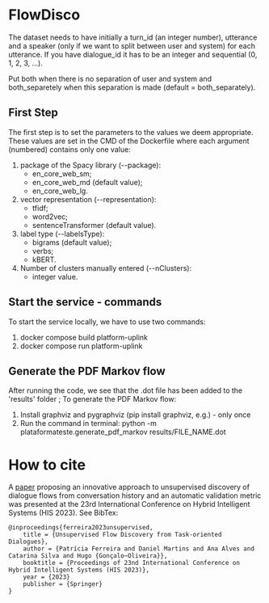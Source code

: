 # FlowDisco

The dataset needs to have initially a turn_id (an integer number), utterance and a speaker (only if we want to split between user and system) for each utterance. If you have dialogue_id it has to be an integer and sequential (0, 1, 2, 3, ...).

Put both when there is no separation of user and system and both_separetely when this separation is made (default = both_separately).

## First Step

The first step is to set the parameters to the values we deem appropriate.
These values are set in the CMD of the Dockerfile where each argument (numbered)
contains only one value:

1. package of the Spacy library (--package):
    + en_core_web_sm;
    + en_core_web_md (default value);
    + en_core_web_lg.
2. vector representation (--representation):
    + tfidf;
    + word2vec;
    + sentenceTransformer (default value).
3. label type (--labelsType):
    + bigrams (default value);
    + verbs;
    + kBERT.
4. Number of clusters manually entered (--nClusters):
    + integer value.

## Start the service - commands

To start the service locally, we have to use two commands:

1. docker compose build platform-uplink
2. docker compose run platform-uplink

## Generate the PDF Markov flow

After running the code, we see that the .dot file has been added to the 'results' folder ;
To generate the PDF Markov flow:

1. Install graphviz and pygraphviz (pip install graphviz, e.g.) - only once
2. Run the command in terminal: python -m plataformateste.generate_pdf_markov results/FILE_NAME.dot

# How to cite
A [paper](https://arxiv.org/abs/2405.01403) proposing an innovative approach to unsupervised discovery of dialogue flows from conversation history and an automatic validation metric was presented at the 23rd International Conference on Hybrid Intelligent Systems (HIS 2023). See BibTex:

```
@inproceedings{ferreira2023unsupervised,
    title = {Unsupervised Flow Discovery from Task-oriented Dialogues},
    author = {Patrícia Ferreira and Daniel Martins and Ana Alves and Catarina Silva and Hugo {Gonçalo~Oliveira}},
    booktitle = {Proceedings of 23nd International Conference on Hybrid Intelligent Systems (HIS 2023)},
    year = {2023}
    publisher = {Springer}
}
```


